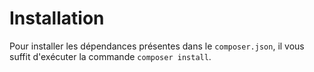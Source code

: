 # Installation

Pour installer les dépendances présentes dans le `composer.json`, il vous suffit d'exécuter la commande `composer install`.